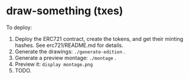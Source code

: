 draw-something (txes)
=====================

To deploy:

1. Deploy the ERC721 contract, create the tokens, and get their minting hashes. See erc721/README.md for details.
2. Generate the drawings: `./generate-edition` .
3. Generate a preview montage: `./montage` .
4. Preview it: `display montage.png`
5. TODO.
